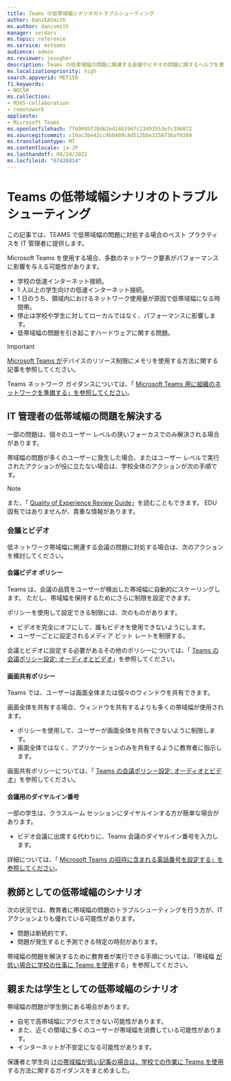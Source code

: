 ```yaml
---
title: Teams の低帯域幅シナリオのトラブルシューティング
author: DaniEASmith
ms.author: danismith
manager: serdars
ms.topic: reference
ms.service: msteams
audience: admin
ms.reviewer: jesegher
description: Teams の低帯域幅の問題に関連する会議やビデオの問題に関するヘルプを表示します。 親、教育者、IT 管理のいずれであっても、Teams のエクスペリエンスを向上させるためのオプションがあります。
ms.localizationpriority: high
search.appverid: MET150
f1.keywords:
- NOCSH
ms.collection:
- M365-collaboration
- remotework
appliesto:
- Microsoft Teams
ms.openlocfilehash: 7f60095f20d62ed14b19d7c23493553efc39b872
ms.sourcegitcommit: c19ac3be42cc4b8409c8d512bbe3156736af0309
ms.translationtype: MT
ms.contentlocale: ja-JP
ms.lasthandoff: 08/24/2022
ms.locfileid: "67426814"
---
```

# <a name="troubleshoot-low-bandwidth-scenarios-for-teams"></a>Teams の低帯域幅シナリオのトラブルシューティング

この記事では、TEAMS で低帯域幅の問題に対処する場合のベスト プラクティスを IT 管理者に提供します。

Microsoft Teams を使用する場合、多数のネットワーク要素がパフォーマンスに影響を与える可能性があります。

- 学校の低速インターネット接続。
- 1 人以上の学生向けの低速インターネット接続。
- 1 日のうち、領域内におけるネットワーク使用量が原因で低帯域幅になる時間帯。
- 停止は学校や学生に対してローカルではなく、パフォーマンスに影響します。
- 低帯域幅の問題を引き起こすハードウェアに関する問題。

> [!IMPORTANT]
> [Microsoft Teams が](teams-memory-usage-perf.md)デバイスのリソース制限にメモリを使用する方法に関する記事を参照してください。
>
>Teams ネットワーク ガイダンスについては、「 [Microsoft Teams 用に組織のネットワークを準備する」を参照してください](prepare-network.md)。

## <a name="resolving-low-bandwidth-issues-for-it-admins"></a>IT 管理者の低帯域幅の問題を解決する

一部の問題は、個々のユーザー レベルの狭いフォーカスでのみ解決される場合があります。

帯域幅の問題が多くのユーザーに発生した場合、またはユーザー レベルで実行されたアクションが役に立たない場合は、学校全体のアクションが次の手順です。

> [!NOTE]
> また、「 [Quality of Experience Review Guide](quality-of-experience-review-guide.md)」を読むこともできます。 EDU 固有ではありませんが、貴重な情報があります。

### <a name="meetings-and-video"></a>会議とビデオ

低ネットワーク帯域幅に関連する会議の問題に対処する場合は、次のアクションを検討してください。

#### <a name="meeting-video-policies"></a>会議ビデオ ポリシー

Teams は、会議の品質をユーザーが検出した帯域幅に自動的にスケーリングします。 ただし、帯域幅を保持するためにさらに制限を設定できます。

ポリシーを使用して設定できる制限には、次のものがあります。

- ビデオを完全にオフにして、誰もビデオを使用できないようにします。
- ユーザーごとに設定されるメディア ビット レートを制限する。

会議とビデオに設定する必要があるその他のポリシーについては、「 [Teams の会議ポリシー設定: オーディオとビデオ](meeting-policies-audio-and-video.md)」を参照してください。

#### <a name="screen-sharing-policies"></a>画面共有ポリシー

Teams では、ユーザーは画面全体または個々のウィンドウを共有できます。

画面全体を共有する場合、ウィンドウを共有するよりも多くの帯域幅が使用されます。

- ポリシーを使用して、ユーザーが画面全体を共有できないように制限します。
- 画面全体ではなく、アプリケーションのみを共有するように教育者に指示します。

画面共有ポリシーについては、「 [Teams の会議ポリシー設定: オーディオとビデオ](meeting-policies-audio-and-video.md)」を参照してください。

#### <a name="dial-in-number-for-meetings"></a>会議用のダイヤルイン番号

一部の学生は、クラスルーム セッションにダイヤルインする方が簡単な場合があります。

- ビデオ会議に出席する代わりに、Teams 会議のダイヤルイン番号を入力します。

詳細については、「 [Microsoft Teams の招待に含まれる電話番号を設定する」を参照してください](set-the-phone-numbers-included-on-invites-in-teams.md)。

## <a name="low-bandwidth-scenarios-as-an-educator"></a>教師としての低帯域幅のシナリオ

次の状況では、教育者に帯域幅の問題のトラブルシューティングを行う方が、IT アクションよりも優れている可能性があります。

- 問題は断続的です。
- 問題が発生すると予測できる特定の時刻があります。

帯域幅の問題を解決するために教育者が実行できる手順については、「帯域幅 [が低い場合に学校の仕事に Teams を使用](https://support.office.com/article/use-teams-for-schoolwork-when-bandwidth-is-low-5c5675f7-1b55-471a-9daa-ec1e6df38262)する」を参照してください。

## <a name="low-bandwidth-scenarios-as-a-parent-or-student"></a>親または学生としての低帯域幅のシナリオ

帯域幅の問題が学生側にある場合があります。

- 自宅で高帯域幅にアクセスできない可能性があります。
- また、近くの領域に多くのユーザーが帯域幅を消費している可能性があります。
- インターネットが不安定になる可能性があります。

保護者と学生向 [けの帯域幅が低い記事の場合は、学校での作業に Teams を使用](https://support.office.com/article/use-teams-for-schoolwork-when-bandwidth-is-low-5c5675f7-1b55-471a-9daa-ec1e6df38262) する方法に関するガイダンスをまとめました。
